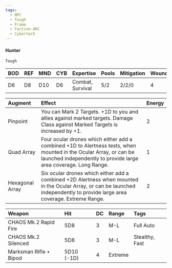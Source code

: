 ```yaml
---
tags:
  - NPC
  - Tough
  - Frame
  - Faction-ARC
  - Cybertech
---
```


#### Hunter
`Tough`

| BOD | REF | MND | CYB | Expertise        | Pools | Mitigation | Wounds | Energy |
| :-- | :-- | :-- | :-- | :--------------- | :---- | :--------- | ------ | ------ |
| D6  | D8  | D10 | D6  | Combat, Survival | 5/2   | 2/2/0      | 4      | 3      |

| Augment         | Effect                                                                                                                                                                                | Energy |
| :-------------- | :------------------------------------------------------------------------------------------------------------------------------------------------------------------------------------ | :----- |
| Pinpoint        | You can Mark 2 Targets. +1D to you and allies against marked targets. Damage Class against Marked Targets is increased by +1.                                                         | 2      |
| Quad Array      | Four ocular drones which either add a combined +1D to Alertness tests, when mounted in the Ocular Array, or can be launched independently to provide large area coverage. Long Range. | 1      |
| Hexagonal Array | Six ocular drones which either add a combined +2D Alertness when mounted in the Ocular Array, or can be launched independently to provide large area coverage. Extreme Range.         | 2      |

| Weapon                 | Hit        | DC  | Range   | Tags           |
| :--------------------- | :--------- | :-- | :------ | :------------- |
| CHAOS Mk.2 Rapid Fire  | 5D8        | 3   | M-L     | Full Auto      |
| CHAOS Mk.2 Silenced    | 5D8        | 3   | M-L     | Stealthy, Fast |
| Marksman Rifle + Bipod | 5D10 (-1D) | 4   | Extreme |                |